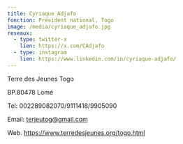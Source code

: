 ```yaml
---
title: Cyriaque Adjafo
fonction: Président national, Togo
image: /media/cyriaque_adjafo.jpg
reseaux:
  - type: twitter-x
    lien: https://x.com/CAdjafo
  - type: instagram
    lien: https://www.linkedin.com/in/cyriaque-adjafo/
---
```

Terre des Jeunes Togo

BP.80478 Lomé

Tel: 002289082070/9111418/9905090

Email: terjeutog@gmail.com

Web. https://www.terredesjeunes.org/togo.html
